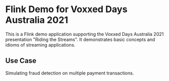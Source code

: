 # Flink Demo for Voxxed Days Australia 2021

This is a Flink demo application supporting the Voxxed Days Australia 2021 presentation "Riding the Streams". It demonstrates basic concepts and idioms of streaming applications.

## Use Case

Simulating fraud detection on multiple payment transactions.


